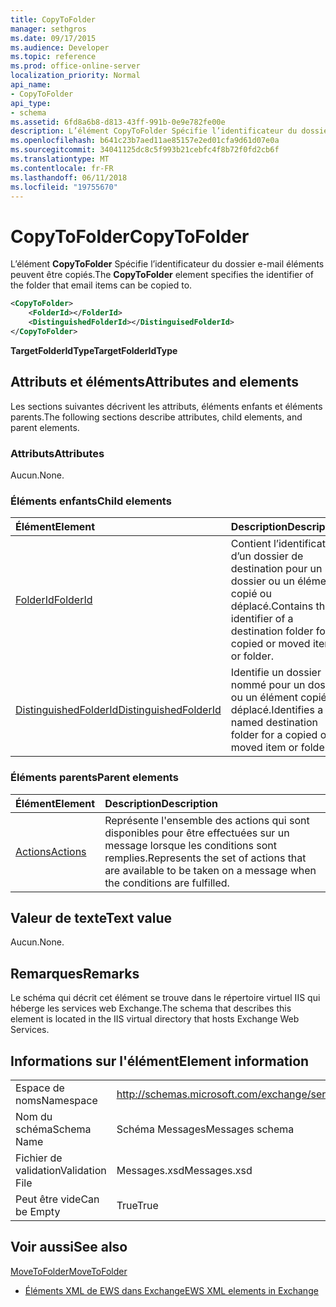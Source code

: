 ```yaml
---
title: CopyToFolder
manager: sethgros
ms.date: 09/17/2015
ms.audience: Developer
ms.topic: reference
ms.prod: office-online-server
localization_priority: Normal
api_name:
- CopyToFolder
api_type:
- schema
ms.assetid: 6fd8a6b8-d813-43ff-991b-0e9e782fe00e
description: L’élément CopyToFolder Spécifie l’identificateur du dossier e-mail éléments peuvent être copiés.
ms.openlocfilehash: b641c23b7aed11ae85157e2ed01cfa9d61d07e0a
ms.sourcegitcommit: 34041125dc8c5f993b21cebfc4f8b72f0fd2cb6f
ms.translationtype: MT
ms.contentlocale: fr-FR
ms.lasthandoff: 06/11/2018
ms.locfileid: "19755670"
---
```

# <a name="copytofolder"></a><span data-ttu-id="8d0ac-103">CopyToFolder</span><span class="sxs-lookup"><span data-stu-id="8d0ac-103">CopyToFolder</span></span>

<span data-ttu-id="8d0ac-104">L’élément **CopyToFolder** Spécifie l’identificateur du dossier e-mail éléments peuvent être copiés.</span><span class="sxs-lookup"><span data-stu-id="8d0ac-104">The **CopyToFolder** element specifies the identifier of the folder that email items can be copied to.</span></span> 
  
```XML
<CopyToFolder>
    <FolderId></FolderId>
    <DistinguishedFolderId></DistinguisedFolderId>
</CopyToFolder>
```

 <span data-ttu-id="8d0ac-105">**TargetFolderIdType**</span><span class="sxs-lookup"><span data-stu-id="8d0ac-105">**TargetFolderIdType**</span></span>
## <a name="attributes-and-elements"></a><span data-ttu-id="8d0ac-106">Attributs et éléments</span><span class="sxs-lookup"><span data-stu-id="8d0ac-106">Attributes and elements</span></span>

<span data-ttu-id="8d0ac-107">Les sections suivantes décrivent les attributs, éléments enfants et éléments parents.</span><span class="sxs-lookup"><span data-stu-id="8d0ac-107">The following sections describe attributes, child elements, and parent elements.</span></span>
  
### <a name="attributes"></a><span data-ttu-id="8d0ac-108">Attributs</span><span class="sxs-lookup"><span data-stu-id="8d0ac-108">Attributes</span></span>

<span data-ttu-id="8d0ac-109">Aucun.</span><span class="sxs-lookup"><span data-stu-id="8d0ac-109">None.</span></span>
  
### <a name="child-elements"></a><span data-ttu-id="8d0ac-110">Éléments enfants</span><span class="sxs-lookup"><span data-stu-id="8d0ac-110">Child elements</span></span>

|<span data-ttu-id="8d0ac-111">**Élément**</span><span class="sxs-lookup"><span data-stu-id="8d0ac-111">**Element**</span></span>|<span data-ttu-id="8d0ac-112">**Description**</span><span class="sxs-lookup"><span data-stu-id="8d0ac-112">**Description**</span></span>|
|:-----|:-----|
|[<span data-ttu-id="8d0ac-113">FolderId</span><span class="sxs-lookup"><span data-stu-id="8d0ac-113">FolderId</span></span>](folderid.md) <br/> |<span data-ttu-id="8d0ac-114">Contient l’identificateur d’un dossier de destination pour un dossier ou un élément copié ou déplacé.</span><span class="sxs-lookup"><span data-stu-id="8d0ac-114">Contains the identifier of a destination folder for a copied or moved item or folder.</span></span>  <br/> |
|[<span data-ttu-id="8d0ac-115">DistinguishedFolderId</span><span class="sxs-lookup"><span data-stu-id="8d0ac-115">DistinguishedFolderId</span></span>](distinguishedfolderid.md) <br/> |<span data-ttu-id="8d0ac-116">Identifie un dossier nommé pour un dossier ou un élément copié ou déplacé.</span><span class="sxs-lookup"><span data-stu-id="8d0ac-116">Identifies a named destination folder for a copied or moved item or folder.</span></span>  <br/> |
   
### <a name="parent-elements"></a><span data-ttu-id="8d0ac-117">Éléments parents</span><span class="sxs-lookup"><span data-stu-id="8d0ac-117">Parent elements</span></span>

|<span data-ttu-id="8d0ac-118">**Élément**</span><span class="sxs-lookup"><span data-stu-id="8d0ac-118">**Element**</span></span>|<span data-ttu-id="8d0ac-119">**Description**</span><span class="sxs-lookup"><span data-stu-id="8d0ac-119">**Description**</span></span>|
|:-----|:-----|
|[<span data-ttu-id="8d0ac-120">Actions</span><span class="sxs-lookup"><span data-stu-id="8d0ac-120">Actions</span></span>](actions.md) <br/> |<span data-ttu-id="8d0ac-121">Représente l'ensemble des actions qui sont disponibles pour être effectuées sur un message lorsque les conditions sont remplies.</span><span class="sxs-lookup"><span data-stu-id="8d0ac-121">Represents the set of actions that are available to be taken on a message when the conditions are fulfilled.</span></span>  <br/> |
   
## <a name="text-value"></a><span data-ttu-id="8d0ac-122">Valeur de texte</span><span class="sxs-lookup"><span data-stu-id="8d0ac-122">Text value</span></span>

<span data-ttu-id="8d0ac-123">Aucun.</span><span class="sxs-lookup"><span data-stu-id="8d0ac-123">None.</span></span>
  
## <a name="remarks"></a><span data-ttu-id="8d0ac-124">Remarques</span><span class="sxs-lookup"><span data-stu-id="8d0ac-124">Remarks</span></span>

<span data-ttu-id="8d0ac-125">Le schéma qui décrit cet élément se trouve dans le répertoire virtuel IIS qui héberge les services web Exchange.</span><span class="sxs-lookup"><span data-stu-id="8d0ac-125">The schema that describes this element is located in the IIS virtual directory that hosts Exchange Web Services.</span></span>
  
## <a name="element-information"></a><span data-ttu-id="8d0ac-126">Informations sur l'élément</span><span class="sxs-lookup"><span data-stu-id="8d0ac-126">Element information</span></span>

|||
|:-----|:-----|
|<span data-ttu-id="8d0ac-127">Espace de noms</span><span class="sxs-lookup"><span data-stu-id="8d0ac-127">Namespace</span></span>  <br/> |http://schemas.microsoft.com/exchange/services/2006/messages  <br/> |
|<span data-ttu-id="8d0ac-128">Nom du schéma</span><span class="sxs-lookup"><span data-stu-id="8d0ac-128">Schema Name</span></span>  <br/> |<span data-ttu-id="8d0ac-129">Schéma Messages</span><span class="sxs-lookup"><span data-stu-id="8d0ac-129">Messages schema</span></span>  <br/> |
|<span data-ttu-id="8d0ac-130">Fichier de validation</span><span class="sxs-lookup"><span data-stu-id="8d0ac-130">Validation File</span></span>  <br/> |<span data-ttu-id="8d0ac-131">Messages.xsd</span><span class="sxs-lookup"><span data-stu-id="8d0ac-131">Messages.xsd</span></span>  <br/> |
|<span data-ttu-id="8d0ac-132">Peut être vide</span><span class="sxs-lookup"><span data-stu-id="8d0ac-132">Can be Empty</span></span>  <br/> |<span data-ttu-id="8d0ac-133">True</span><span class="sxs-lookup"><span data-stu-id="8d0ac-133">True</span></span>  <br/> |
   
## <a name="see-also"></a><span data-ttu-id="8d0ac-134">Voir aussi</span><span class="sxs-lookup"><span data-stu-id="8d0ac-134">See also</span></span>



[<span data-ttu-id="8d0ac-135">MoveToFolder</span><span class="sxs-lookup"><span data-stu-id="8d0ac-135">MoveToFolder</span></span>](movetofolder.md)


- [<span data-ttu-id="8d0ac-136">Éléments XML de EWS dans Exchange</span><span class="sxs-lookup"><span data-stu-id="8d0ac-136">EWS XML elements in Exchange</span></span>](ews-xml-elements-in-exchange.md)

